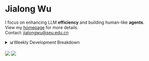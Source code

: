 #  Jialong Wu

I focus on enhancing LLM **efficiency** and building human-like **agents**.<br>
View my [homepage](https://callanwu.github.io/) for more details. <br>
Contact: jialongwu@seu.edu.cn

<details><summary>📊Weekly Development Breakdown</summary>

<!--START_SECTION:waka-->

```txt
From: 23 February 2025 - To: 02 March 2025

Total Time: 6 hrs 51 mins

Python     5 hrs 7 mins    ██████████████████▓░░░░░░   74.74 %
Other      51 mins         ███░░░░░░░░░░░░░░░░░░░░░░   12.55 %
Markdown   25 mins         █▓░░░░░░░░░░░░░░░░░░░░░░░   06.19 %
Bash       20 mins         █▒░░░░░░░░░░░░░░░░░░░░░░░   04.97 %
JSON       4 mins          ▒░░░░░░░░░░░░░░░░░░░░░░░░   01.04 %
```

<!--END_SECTION:waka-->

[![wakatime](https://wakatime.com/badge/user/c6720b29-9431-4a60-bc9d-e1fb2b6bd65f.svg)](https://wakatime.com/@c6720b29-9431-4a60-bc9d-e1fb2b6bd65f)
</details>

[![](https://img.shields.io/badge/Google%20Scholar-4385FE.svg?&color=d6d6d6&style=flat-square&logo=google-scholar)](https://scholar.google.com/citations?user=6eg2m4YAAAAJ)
![](https://komarev.com/ghpvc/?username=callanwu)
